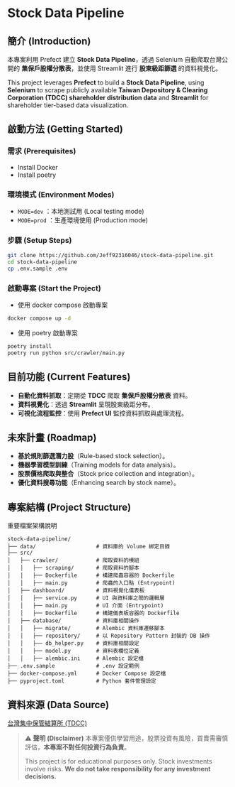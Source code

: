 # Stock Data Pipeline

## 簡介 (Introduction)
本專案利用 Prefect 建立 **Stock Data Pipeline**，透過 Selenium 自動爬取台灣公開的 **集保戶股權分散表**，並使用 Streamlit 進行 **股東級距篩選** 的資料視覺化。

This project leverages **Prefect** to build a **Stock Data Pipeline**, using **Selenium** to scrape publicly available **Taiwan Depository & Clearing Corporation (TDCC) shareholder distribution data** and **Streamlit** for shareholder tier-based data visualization.

## 啟動方法 (Getting Started)
### **需求 (Prerequisites)**
- Install Docker
- Install poetry

### **環境模式 (Environment Modes)**
- `MODE=dev` ：本地測試用 (Local testing mode)
- `MODE=prod` ：生產環境使用 (Production mode)

### **步驟 (Setup Steps)**
```bash
git clone https://github.com/Jeff92316046/stock-data-pipeline.git
cd stock-data-pipeline
cp .env.sample .env
```

### **啟動專案 (Start the Project)**
- 使用 docker compose 啟動專案
```bash
docker compose up -d
```

- 使用 poetry 啟動專案
```bash
poetry install
poetry run python src/crawler/main.py
```

## 目前功能 (Current Features)
- **自動化資料抓取**：定期從 **TDCC** 爬取 **集保戶股權分散表** 資料。
- **資料視覺化**：透過 **Streamlit** 呈現股東級距分布。
- **可視化流程監控**：使用 **Prefect UI** 監控資料抓取與處理流程。

## 未來計畫 (Roadmap)
- **基於規則篩選潛力股**（Rule-based stock selection）。
- **機器學習模型訓練**（Training models for data analysis）。
- **股票價格爬取與整合**（Stock price collection and integration）。
- **優化資料搜尋功能**（Enhancing search by stock name）。

## 專案結構 (Project Structure)
重要檔案架構說明
```
stock-data-pipeline/
├── data/                   # 資料庫的 Volume 綁定目錄
├── src/
│   ├── crawler/            # 爬取資料的模組
│   │   ├── scraping/       # 爬取資料的腳本
│   │   ├── Dockerfile      # 構建爬蟲容器的 Dockerfile
│   │   ├── main.py         # 爬蟲的入口點 (Entrypoint)
│   ├── dashboard/          # 資料視覺化儀表板
│   │   ├── service.py      # UI 與資料庫之間的邏輯層
│   │   ├── main.py         # UI 介面 (Entrypoint)
│   │   ├── Dockerfile      # 構建儀表板容器的 Dockerfile
│   ├── database/           # 資料庫相關操作
│   │   ├── migrate/        # Alembic 資料庫遷移腳本
│   │   ├── repository/     # 以 Repository Pattern 封裝的 DB 操作
│   │   ├── db_helper.py    # 資料庫相關設定
│   │   ├── model.py        # 資料表欄位定義
│   │   ├── alembic.ini     # Alembic 設定檔
├── .env.sample             # .env 設定範例
├── docker-compose.yml      # Docker Compose 設定檔
├── pyproject.toml          # Python 套件管理設定
```

## 資料來源 (Data Source)
[台灣集中保管結算所 (TDCC)](https://www.tdcc.com.tw/portal/zh)

> ⚠ **聲明 (Disclaimer)**
> 本專案僅供學習用途，股票投資有風險，買賣需審慎評估，**本專案不對任何投資行為負責**。
> 
> This project is for educational purposes only. Stock investments involve risks. **We do not take responsibility for any investment decisions.**

